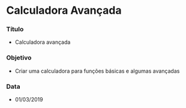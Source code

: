 # Calculadora Avançada

### Título
* Calculadora avançada
### Objetivo
* Criar uma calculadora para funções básicas e algumas avançadas
### Data
* 01/03/2019
